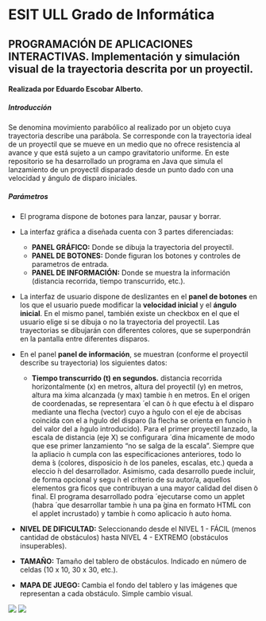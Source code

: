 # ESIT ULL Grado de Informática
## PROGRAMACIÓN DE APLICACIONES INTERACTIVAS. Implementación y simulación visual de la trayectoria descrita por un proyectil.
#### Realizada por Eduardo Escobar Alberto.

##### Introducción
Se denomina movimiento parabólico al realizado por un objeto cuya trayectoria describe una parábola. Se corresponde con la trayectoria ideal de un proyectil que se mueve en un medio que no ofrece resistencia al avance y que está sujeto a un campo gravitatorio uniforme.
En este repositorio se ha desarrollado un programa en Java que simula el lanzamiento de un proyectil disparado desde un punto dado con una velocidad y ángulo de disparo iniciales.

##### Parámetros
* El programa dispone de botones para lanzar, pausar y borrar.
* La interfaz gráfica a diseñada cuenta con 3 partes diferenciadas:
	- **PANEL GRÁFICO:** Donde se dibuja la trayectoria del proyectil.
	- **PANEL DE BOTONES:** Donde figuran los botones y controles de parametros de entrada.
	- **PANEL DE INFORMACIÓN:** Donde se muestra la información (distancia recorrida, tiempo transcurrido, etc.).
	
* La interfaz de usuario dispone de deslizantes en el **panel de botones** en los que el usuario puede modificar la **velocidad inicial** y el **ángulo inicial**. En el mismo panel, también existe un checkbox en el que el usuario elige si se dibuja o no la trayectoria del proyectil. Las trayectorias se dibujarán con diferentes colores, que se superpondrán en la pantalla entre diferentes disparos.
* En el panel **panel de información**, se muestran (conforme el proyectil describe su trayectoria) los siguientes datos: 
	- **Tiempo transcurrido (t) en segundos.**
	 distancia recorrida horizontalmente (x) en metros, altura del proyectil (y) en metros, altura ma ́xima alcanzada (y max) tambie ́n en metros.
En el origen de coordenadas, se representara ́ el can ̃o ́n que efectu ́a el disparo mediante una flecha (vector) cuyo a ́ngulo con el eje de abcisas coincida con el a ́ngulo del disparo (la flecha se orienta en funcio ́n del valor del a ́ngulo introducido).
Para el primer proyectil lanzado, la escala de distancia (eje X) se configurara ́ dina ́micamente de modo que ese primer lanzamiento “no se salga de la escala”.
Siempre que la apliacio ́n cumpla con las especificaciones anteriores, todo lo dema ́s (colores, disposicio ́n de los paneles, escalas, etc.) queda a eleccio ́n del desarrollador. Asimismo, cada desarrollo puede incluir, de forma opcional y segu ́n el criterio de su autor/a, aquellos elementos gra ́ficos que contribuyan a una mayor calidad del disen ̃o final.
El programa desarrollado podra ́ ejecutarse como un applet (habra ́ que desarrollar tambie ́n una pa ́gina en formato HTML con el applet incrustado) y tambie ́n como aplicacio ́n auto ́noma.

* **NIVEL DE DIFICULTAD:** Seleccionando desde el NIVEL 1 - FÁCIL (menos cantidad de obstáculos) hasta NIVEL 4 - EXTREMO (obstáculos insuperables).
* **TAMAÑO:** Tamaño del tablero de obstáculos. Indicado en número de celdas (10 x 10, 30 x 30, etc.).
* **MAPA DE JUEGO:** Cambia el fondo del tablero y las imágenes que representan a cada obstáculo. Simple cambio visual.  

![](interfaz_grafica/panel_configuracion.png) ![](interfaz_grafica/ejemplo_ejecucion.png)
